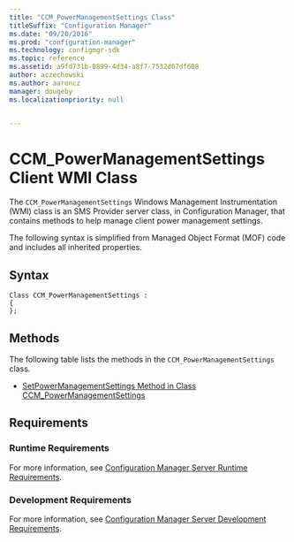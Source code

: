 ```yaml
---
title: "CCM_PowerManagementSettings Class"
titleSuffix: "Configuration Manager"
ms.date: "09/20/2016"
ms.prod: "configuration-manager"
ms.technology: configmgr-sdk
ms.topic: reference
ms.assetid: a9fd731b-0899-4d34-a8f7-7532d07df608
author: aczechowski
ms.author: aaroncz
manager: dougeby
ms.localizationpriority: null


---
```

# CCM_PowerManagementSettings Client WMI Class
The `CCM_PowerManagementSettings` Windows Management Instrumentation (WMI) class is an SMS Provider server class, in Configuration Manager, that contains methods to help manage client power management settings.   

 The following syntax is simplified from Managed Object Format (MOF) code and includes all inherited properties.  

## Syntax  

```  
Class CCM_PowerManagementSettings :    
{  
};  
```  

## Methods  
 The following table lists the methods in the `CCM_PowerManagementSettings` class.  

-   [SetPowerManagementSettings Method in Class CCM_PowerManagementSettings](../../../../../develop/reference/core/clients/sdk/setpowermanagementsettings-method-in-class-ccm_powermanagementsettings.md)  

## Requirements  

### Runtime Requirements  
 For more information, see [Configuration Manager Server Runtime Requirements](../../../../../develop/core/reqs/server-runtime-requirements.md).  

### Development Requirements  
 For more information, see [Configuration Manager Server Development Requirements](../../../../../develop/core/reqs/server-development-requirements.md).  
